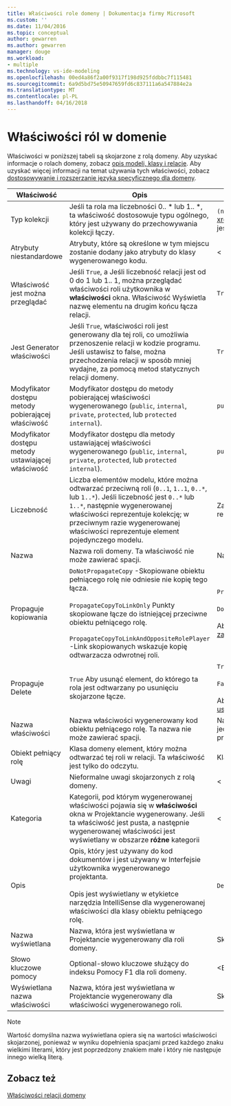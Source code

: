 ```yaml
---
title: Właściwości role domeny | Dokumentacja firmy Microsoft
ms.custom: ''
ms.date: 11/04/2016
ms.topic: conceptual
author: gewarren
ms.author: gewarren
manager: douge
ms.workload:
- multiple
ms.technology: vs-ide-modeling
ms.openlocfilehash: 00ed4a86f2a00f9317f198d925fddbbc7f115481
ms.sourcegitcommit: 6a9d5bd75e50947659fd6c837111a6a547884e2a
ms.translationtype: MT
ms.contentlocale: pl-PL
ms.lasthandoff: 04/16/2018
---
```

# <a name="properties-of-domain-roles"></a>Właściwości ról w domenie
Właściwości w poniższej tabeli są skojarzone z rolą domeny. Aby uzyskać informacje o rolach domeny, zobacz [opis modeli, klasy i relacje](../modeling/understanding-models-classes-and-relationships.md). Aby uzyskać więcej informacji na temat używania tych właściwości, zobacz [dostosowywanie i rozszerzanie języka specyficznego dla domeny](../modeling/customizing-and-extending-a-domain-specific-language.md).

|Właściwość|Opis|Domyślny|
|--------------|-----------------|-------------|
|Typ kolekcji|Jeśli ta rola ma liczebności 0.. * lub 1.. \*, ta właściwość dostosowuje typu ogólnego, który jest używany do przechowywania kolekcji łączy.|`(none)` - <xref:Microsoft.VisualStudio.Modeling.LinkedElementCollection%601> jest używany|
|Atrybuty niestandardowe|Atrybuty, które są określone w tym miejscu zostanie dodany jako atrybuty do klasy wygenerowanego kodu.|< Brak\>|
|Właściwość jest można przeglądać|Jeśli `True`, a Jeśli liczebność relacji jest od 0 do 1 lub 1.. 1, można przeglądać właściwości roli użytkownika w **właściwości** okna. Właściwość Wyświetla nazwę elementu na drugim końcu łącza relacji.|`True`|
|Jest Generator właściwości|Jeśli `True`, właściwości roli jest generowany dla tej roli, co umożliwia przenoszenie relacji w kodzie programu. Jeśli ustawisz to false, można przechodzenia relacji w sposób mniej wydajne, za pomocą metod statycznych relacji domeny.|`True`|
|Modyfikator dostępu metody pobierającej właściwość|Modyfikator dostępu do metody pobierającej właściwości wygenerowanego (`public`, `internal`, `private`, `protected`, lub `protected internal`).|`public`|
|Modyfikator dostępu metody ustawiającej właściwość|Modyfikator dostępu dla metody ustawiającej właściwości wygenerowanego (`public`, `internal`, `private`, `protected`, lub `protected internal`).|`public`|
|Liczebność|Liczba elementów modelu, które można odtwarzać przeciwną roli (`0..1`, `1..1`, `0..*`, lub `1..*`). Jeśli liczebność jest `0..*` lub `1..*`, następnie wygenerowanej właściwości reprezentuje kolekcję; w przeciwnym razie wygenerowanej właściwości reprezentuje element pojedynczego modelu.|Zależy od typu relacji i czy jest to źródłowa lub docelowa rola w relacji.|
|Nazwa|Nazwa roli domeny. Ta właściwość nie może zawierać spacji.|Nazwa klasy domeny obiektu pełniącego rolę dla tej roli.|
|Propaguje kopiowania|`DoNotPropagateCopy` -Skopiowane obiektu pełniącego rolę nie odniesie nie kopię tego łącza.<br /><br /> `PropagateCopyToLinkOnly` Punkty skopiowane łącze do istniejącej przeciwne obiektu pełniącego rolę.<br /><br /> `PropagateCopyToLinkAndOppositeRolePlayer` -Link skopiowanych wskazuje kopię odtwarzacza odwrotnej roli.|`PropagateCopyToLinkAndOppositeRolePlayer` dla ról źródła osadzeń.<br /><br /> `DoNotPropagateCopy` dla innych ról.<br /><br /> Aby uzyskać więcej informacji, zobacz [Dostosowywanie zachowania kopiowania](../modeling/customizing-copy-behavior.md)|
|Propaguje Delete|`True` Aby usunąć element, do którego ta rola jest odtwarzany po usunięciu skojarzone łącze.|`True` dla celu osadzania roli.<br /><br /> `False` dla innych ról.<br /><br /> Aby uzyskać więcej informacji, zobacz [Dostosowywanie sposób usuwania](../modeling/customizing-deletion-behavior.md).|
|Nazwa właściwości|Nazwa właściwości wygenerowany kod obiektu pełniącego rolę. Ta nazwa nie może zawierać spacji.|Nazwa roli przeciwnej, jeśli ta rola ma zero do jeden lub jeden do jednego liczebność; w przeciwnym razie pluralized nazwa przeciwną roli.|
|Obiekt pełniący rolę|Klasa domeny element, który można odtwarzać tej roli w relacji. Ta właściwość jest tylko do odczytu.|Klasa domeny pełniący rolę dla tej roli.|
|Uwagi|Nieformalne uwagi skojarzonych z rolą domeny.|< Brak\>|
|Kategoria|Kategorii, pod którym wygenerowanej właściwości pojawia się w **właściwości** okna w Projektancie wygenerowany. Jeśli ta właściwość jest pusta, a następnie wygenerowanej właściwości jest wyświetlany w obszarze **różne** kategorii|< Brak\>|
|Opis|Opis, który jest używany do kod dokumentów i jest używany w Interfejsie użytkownika wygenerowanego projektanta.<br /><br /> Opis jest wyświetlany w etykietce narzędzia IntelliSense dla wygenerowanej właściwości dla klasy obiektu pełniącego rolę.|`Description for` *Pełna nazwa roli*|
|Nazwa wyświetlana|Nazwa, która jest wyświetlana w Projektancie wygenerowany dla roli domeny.|Skorygowaną wartość właściwości Name.|
|Słowo kluczowe pomocy|Optional-słowo kluczowe służący do indeksu Pomocy F1 dla roli domeny.|\<Brak >|
|Wyświetlana nazwa właściwości|Nazwa, która jest wyświetlana w Projektancie wygenerowany dla właściwości wygenerowanego roli.|Skorygowaną wartość właściwości nazwy właściwości.|

> [!NOTE]
>  Wartość domyślna nazwa wyświetlana opiera się na wartości właściwości skojarzonej, ponieważ w wyniku dopełnienia spacjami przed każdego znaku wielkimi literami, który jest poprzedzony znakiem małe i który nie następuje innego wielką literą.

## <a name="see-also"></a>Zobacz też
 [Właściwości relacji domeny](../modeling/properties-of-domain-relationships.md)
